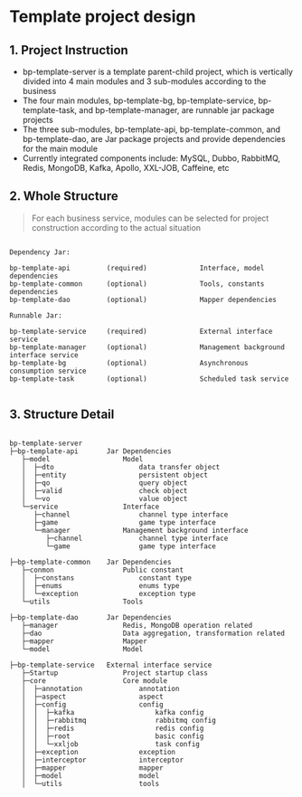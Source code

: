 # Template project design

## 1. Project Instruction

- bp-template-server is a template parent-child project, which is vertically divided into 4 main modules and 3 sub-modules according to the business
- The four main modules, bp-template-bg, bp-template-service, bp-template-task, and bp-template-manager, are runnable jar package projects
- The three sub-modules, bp-template-api, bp-template-common, and bp-template-dao, are Jar package projects and provide dependencies for the main module
- Currently integrated components include: MySQL, Dubbo, RabbitMQ, Redis, MongoDB, Kafka, Apollo, XXL-JOB, Caffeine, etc

## 2. Whole Structure
> For each business service, modules can be selected for project construction according to the actual situation

```

Dependency Jar:

bp-template-api         (required)             Interface, model dependencies
bp-template-common      (optional)             Tools, constants dependencies
bp-template-dao         (optional)             Mapper dependencies

Runnable Jar:

bp-template-service     (required)             External interface service
bp-template-manager     (optional)             Management background interface service
bp-template-bg          (optional)             Asynchronous consumption service
bp-template-task        (optional)             Scheduled task service


```

## 3. Structure Detail 

```

bp-template-server
├─bp-template-api       Jar Dependencies
   ├─model                  Model
   │  ├─dto                     data transfer object 
   │  ├─entity                  persistent object
   │  ├─qo                      query object
   │  ├─valid                   check object
   │  └─vo                      value object
   └─service                Interface
      ├─channel                 channel type interface
      ├─game                    game type interface
      └─manager             Management background interface
         ├─channel              channel type interface
         └─game                 game type interface

├─bp-template-common    Jar Dependencies
   ├─conmon                 Public constant
   │  ├─constans                constant type
   │  ├─enums                   enums type
   │  └─exception               exception type
   └─utils                  Tools

├─bp-template-dao       Jar Dependencies
   ├─manager                Redis, MongoDB operation related
   ├─dao                    Data aggregation, transformation related
   ├─mapper                 Mapper
   └─model                  Model

├─bp-template-service   External interface service
   ├─Startup                Project startup class
   ├─core                   Core module
   │  ├─annotation              annotation
   │  ├─aspect                  aspect
   │  ├─config                  config
   │  │  ├─kafka                    kafka config
   │  │  ├─rabbitmq                 rabbitmq config
   │  │  ├─redis                    redis config
   │  │  ├─root                     basic config
   │  │  └─xxljob                   task config
   │  ├─exception               exception
   │  ├─interceptor             interceptor
   │  ├─mapper                  mapper
   │  ├─model                   model
   │  └─utils                   tools

```